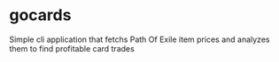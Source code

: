 # gocards
Simple cli application that fetchs Path Of Exile item prices and analyzes them to find profitable card trades
